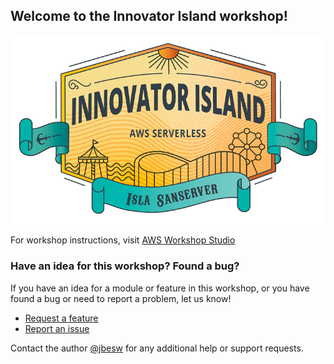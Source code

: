## Welcome to the Innovator Island workshop!

![InnovatorIsland](./images/innovator-island_logo.png)

For workshop instructions, visit [AWS Workshop Studio](https://catalog.us-east-1.prod.workshops.aws/workshops/74d0f3be-7108-4bba-8136-00617a988535)

### Have an idea for this workshop? Found a bug? ###

If you have an idea for a module or feature in this workshop, or you have found a bug or need to report a problem, let us know!

- [Request a feature](https://github.com/aws-samples/aws-serverless-workshop-innovator-island/issues/new?assignees=&labels=&template=workshop-feature-request.md&title=)
- [Report an issue](https://github.com/aws-samples/aws-serverless-workshop-innovator-island/issues/new?assignees=&labels=&template=bug_report.md&title=)

Contact the author [@jbesw](https://twitter.com/jbesw) for any additional help or support requests.
